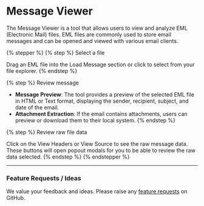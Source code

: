 # Message Viewer

The Message Viewer is a tool that allows users to view and analyze EML (Electronic Mail) files. EML files are commonly used to store email messages and can be opened and viewed with various email clients.

{% stepper %}
{% step %}
Select a file

Drag an EML file into the Load Message section or click to select from your file explorer.
{% endstep %}

{% step %}
Review message

* **Message Preview**: The tool provides a preview of the selected EML file in HTML or Text format, displaying the sender, recipient, subject, and date of the email.
* **Attachment Extraction**: If the email contains attachments, users can preview or download them to their local system.
{% endstep %}

{% step %}
Review raw file data

Click on the View Headers or View Source to see the raw message data. These buttons will open popout modals for you to be able to review the raw data selected.
{% endstep %}
{% endstepper %}

***

### Feature Requests / Ideas

We value your feedback and ideas. Please raise any [feature requests](https://github.com/KelvinTegelaar/CIPP/issues/new?assignees=\&labels=enhancement%2Cno-priority\&projects=\&template=feature.yml\&title=%5BFeature+Request%5D%3A+) on GitHub.
